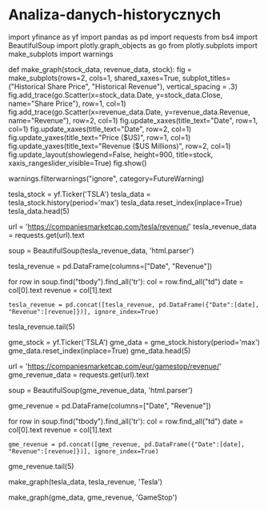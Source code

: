 # Analiza-danych-historycznych

import yfinance as yf
import pandas as pd
import requests
from bs4 import BeautifulSoup
import plotly.graph_objects as go
from plotly.subplots import make_subplots
import warnings

def make_graph(stock_data, revenue_data, stock):
    fig = make_subplots(rows=2, cols=1, shared_xaxes=True, subplot_titles=("Historical Share Price", "Historical Revenue"), vertical_spacing = .3)
    fig.add_trace(go.Scatter(x=stock_data.Date, y=stock_data.Close, name="Share Price"), row=1, col=1)
    fig.add_trace(go.Scatter(x=revenue_data.Date, y=revenue_data.Revenue, name="Revenue"), row=2, col=1)
    fig.update_xaxes(title_text="Date", row=1, col=1)
    fig.update_xaxes(title_text="Date", row=2, col=1)
    fig.update_yaxes(title_text="Price ($US)", row=1, col=1)
    fig.update_yaxes(title_text="Revenue ($US Millions)", row=2, col=1)
    fig.update_layout(showlegend=False,
    height=900,
    title=stock,
    xaxis_rangeslider_visible=True)
    fig.show()

warnings.filterwarnings("ignore", category=FutureWarning)

tesla_stock = yf.Ticker('TSLA')
tesla_data = tesla_stock.history(period='max')
tesla_data.reset_index(inplace=True)
tesla_data.head(5)

url = 'https://companiesmarketcap.com/tesla/revenue/'
tesla_revenue_data  = requests.get(url).text

soup = BeautifulSoup(tesla_revenue_data, 'html.parser')

tesla_revenue = pd.DataFrame(columns=["Date", "Revenue"])

for row in soup.find("tbody").find_all('tr'):
    col = row.find_all("td")
    date = col[0].text
    revenue = col[1].text

    tesla_revenue = pd.concat([tesla_revenue, pd.DataFrame({"Date":[date], "Revenue":[revenue]})], ignore_index=True)

tesla_revenue.tail(5)

gme_stock = yf.Ticker('TSLA')
gme_data = gme_stock.history(period='max')
gme_data.reset_index(inplace=True)
gme_data.head(5)

url = 'https://companiesmarketcap.com/eur/gamestop/revenue/'
gme_revenue_data  = requests.get(url).text

soup = BeautifulSoup(gme_revenue_data, 'html.parser')

gme_revenue = pd.DataFrame(columns=["Date", "Revenue"])

for row in soup.find("tbody").find_all('tr'):
    col = row.find_all("td")
    date = col[0].text
    revenue = col[1].text

    gme_revenue = pd.concat([gme_revenue, pd.DataFrame({"Date":[date], "Revenue":[revenue]})], ignore_index=True)

gme_revenue.tail(5)

make_graph(tesla_data, tesla_revenue, 'Tesla')

make_graph(gme_data, gme_revenue, 'GameStop')
